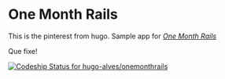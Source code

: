 # One Month Rails 

This is the pinterest from hugo. Sample app for [*One Month Rails*](https://github.com/hugo-alves/onemonthrails)

Que fixe!

[ ![Codeship Status for hugo-alves/onemonthrails](https://codeship.io/projects/aa2d1cd0-10f7-0132-b3aa-66331b08d802/status)](https://codeship.io/projects/32950)
